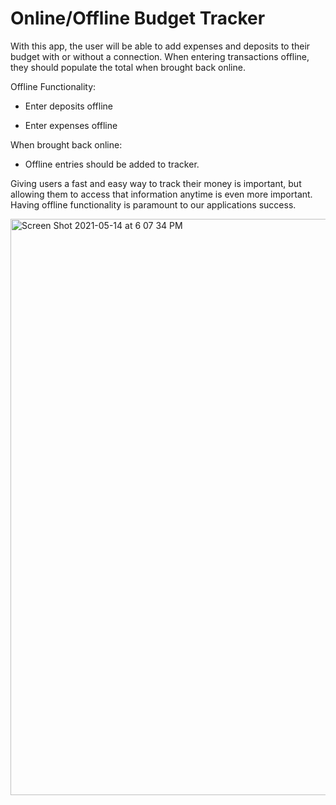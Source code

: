 # Online/Offline Budget Tracker

With this app, the user will be able to add expenses and deposits to their budget with or without a connection. 
When entering transactions offline, they should populate the total when brought back online.

Offline Functionality:

  * Enter deposits offline

  * Enter expenses offline

When brought back online:

  * Offline entries should be added to tracker.


Giving users a fast and easy way to track their money is important, but allowing them to access that information anytime is even more important. 
Having offline functionality is paramount to our applications success.


<img width="922" alt="Screen Shot 2021-05-14 at 6 07 34 PM" src="https://user-images.githubusercontent.com/69644797/118341298-29195000-b4e4-11eb-9f73-2211adf921ab.png">

